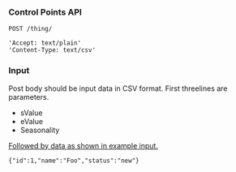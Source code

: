 ### Control Points API

`POST /thing/`

    'Accept: text/plain'
    'Content-Type: text/csv'

### Input

Post body should be input data in CSV format. First threelines are parameters.

- sValue
- eValue
- Seasonality

[Followed by data as shown in example input.](https://github.com/zaswsaz/Testread/blob/main/Input.csv)

    {"id":1,"name":"Foo","status":"new"}
